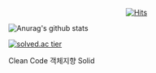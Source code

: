 <div align=center>
	
[![Hits](https://hits.seeyoufarm.com/api/count/incr/badge.svg?url=https%3A%2F%2Fgithub.com%2FHott-J)](https://hits.seeyoufarm.com)
	
</div>

![Anurag's github stats](https://github-readme-stats.vercel.app/api?username=Hott-J&show_icons=true&theme=radical)

[![solved.ac tier](http://mazassumnida.wtf/api/generate_badge?boj=chung1306)](https://solved.ac/chung1306)

<!--
**Hott-J/Hott-J** is a ✨ _special_ ✨ repository because its `README.md` (this file) appears on your GitHub profile.

Here are some ideas to get you started:

- 🔭 I’m currently working on ...
- 🌱 I’m currently learning ...
- 👯 I’m looking to collaborate on ...
- 🤔 I’m looking for help with ...
- 💬 Ask me about ...
- 📫 How to reach me: ...
- 😄 Pronouns: ...
- ⚡ Fun fact: ...
-->

Clean Code
객체지향 Solid
